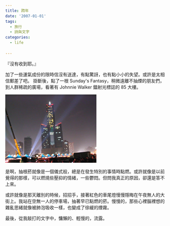 ```yaml
---
title: 跨年
date: '2007-01-01'
tags:
  - 旅行
  - 詩與文字
categories:
  - life

---
```

『沒有收到耶。』  
  
加了一些運氣成份的限時信沒有送達，有點驚訝，也有點小小的失望。或許是太相信郵差了吧。 掛斷後，點了一根 Sunday's Fantasy，稍微遠離不抽煙的朋友們，到人群稀疏的廣場，看著有 Johnnie Walker 鐳射光標誌的 85 大樓。  
  
[![](images/0.JPG)](http://picasaweb.google.com/yurenju/20062007/photo?authkey=xR1iqnUfnls#5014774177729898082)  
  
是啊，抽根菸就像是一個儀式般，總是在發生特別的事情時點燃。或許就像是以前覺得的那樣，可以燃燒些壓抑的情緒，一些鬱悶。但問我真正的原因，卻還是答不上來。  
  
或許就像是那天離別的時候，招招手，接著紅色的車尾燈慢慢隱晦在午夜無人的大街上。我站在空無一人的停車場，抽著早已點燃的菸。慢慢的，那些心裡腦裡想的雜亂思緒就像被肺泡吸收一樣，也變成了徐緩的煙霧。  
  
最後，從我敲打的文字中，慵懶的、輕慢的，流露。
